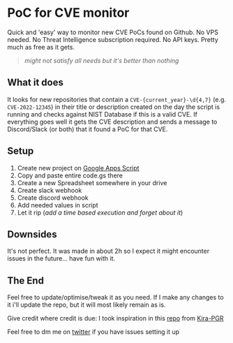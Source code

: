 # PoC for CVE monitor
Quick and 'easy' way to monitor new CVE PoCs found on Github.
No VPS needed. No Threat Intelligence subscription required. No API keys. Pretty much as free as it gets.

>_might not satisfy all needs but it's better than nothing_


## What it does
It looks for new repositories that contain a `CVE-{current_year}-\d{4,7}` (e.g. `CVE-2022-12345`) in their title or description created on the day the script is running and checks against NIST Database if this is a valid CVE. If everything goes well it gets the CVE description and sends a message to Discord/Slack (or both) that it found a PoC for that CVE.


## Setup
1. Create new project on [Google Apps Script](https://script.google.com/home)
2. Copy and paste entire code.gs there
3. Create a new Spreadsheet somewhere in your drive
4. Create slack webhook
5. Create discord webhook
6. Add needed values in script
7. Let it rip (_add a time based execution and forget about it_)


## Downsides
It's not perfect. It was made in about 2h so I expect it might encounter issues in the future... have fun with it.


## The End
<p>Feel free to update/optimise/tweak it as you need. If I make any changes to it i'll update the repo, but it will most likely remain as is. </p>

<p>Give credit where credit is due: I took inspiration in this <a href="https://github.com/Kira-Pgr/Github-CVE-Listener">repo</a> from <a href="https://github.com/Kira-Pgr">Kira-PGR</a></p>

<p>Feel free to dm me on <a href="https://twitter.com/_z3nn">twitter</a> if you have issues setting it up</p>

